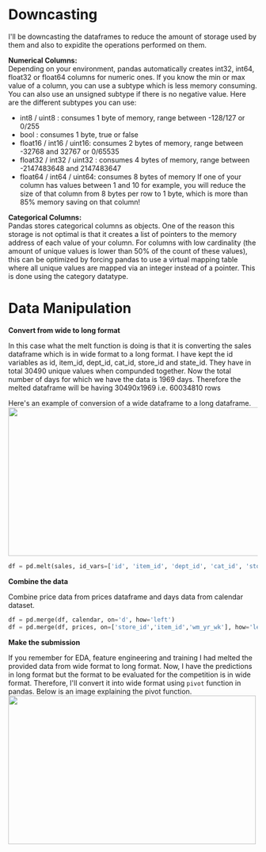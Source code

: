 # Downcasting

I'll be downcasting the dataframes to reduce the amount of storage used by them and also to expidite the operations performed on them.

**Numerical Columns:**  
Depending on your environment, pandas automatically creates int32, int64, float32 or float64 columns for numeric ones. If you know the min or max value of a column, you can use a subtype which is less memory consuming. You can also use an unsigned subtype if there is no negative value.
Here are the different subtypes you can use:

 - int8 / uint8 : consumes 1 byte of memory, range between -128/127 or 0/255
 - bool : consumes 1 byte, true or false
 - float16 / int16 / uint16: consumes 2 bytes of memory, range between -32768 and 32767 or 0/65535
 - float32 / int32 / uint32 : consumes 4 bytes of memory, range between -2147483648 and 2147483647
 - float64 / int64 / uint64: consumes 8 bytes of memory
If one of your column has values between 1 and 10 for example, you will reduce the size of that column from 8 bytes per row to 1 byte, which is more than 85% memory saving on that column!

**Categorical Columns:**   
Pandas stores categorical columns as objects. 
One of the reason this storage is not optimal is that it creates a list of pointers to the memory address of each value of your column. 
For columns with low cardinality (the amount of unique values is lower than 50% of the count of these values), this can be optimized by forcing pandas to use a virtual mapping table where all unique values are mapped via an integer instead of a pointer. This is done using the category datatype.




# Data Manipulation

**Convert from wide to long format**  

In this case what the melt function is doing is that it is converting the sales dataframe which is in wide format to a long format. I have kept the id variables as id, item_id, dept_id, cat_id, store_id and state_id. They have in total 30490 unique values when compunded together. Now the total number of days for which we have the data is 1969 days. Therefore the melted dataframe will be having 30490x1969 i.e. 60034810 rows

Here's an example of conversion of a wide dataframe to a long dataframe.
<img src='https://pandas.pydata.org/pandas-docs/version/0.25.0/_images/reshaping_melt.png' style="width:600px;height:300px;">

```python
df = pd.melt(sales, id_vars=['id', 'item_id', 'dept_id', 'cat_id', 'store_id', 'state_id'], var_name='d', value_name='sold').dropna()
 ```
**Combine the data**

Combine price data from prices dataframe and days data from calendar dataset.

 ```python
 df = pd.merge(df, calendar, on='d', how='left')
df = pd.merge(df, prices, on=['store_id','item_id','wm_yr_wk'], how='left') 
 
  ```



**Make the submission**

If you remember for EDA, feature engineering and training I had melted the provided data from wide format to long format. Now, I have the predictions in long format but the format to be evaluated for the competition is in wide format. Therefore, I'll convert it into wide format using `pivot` function in pandas. Below is an image explaining the pivot function.
<img src='https://pandas.pydata.org/pandas-docs/version/0.25.3/_images/reshaping_pivot.png' style="width:500px;height:300px;">
